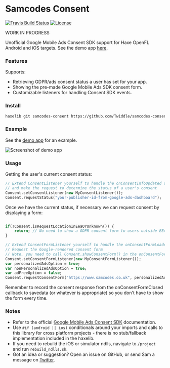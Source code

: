 # Samcodes Consent

[![Travis Build Status](https://img.shields.io/travis/Tw1ddle/samcodes-consent.svg?style=flat-square)](https://travis-ci.org/Tw1ddle/samcodes-consent)
[![License](http://img.shields.io/:license-mit-blue.svg?style=flat-square)](https://github.com/Tw1ddle/samcodes-consent/blob/master/LICENSE)

WORK IN PROGRESS

Unofficial Google Mobile Ads Consent SDK support for Haxe OpenFL Android and iOS targets. See the demo app [here](https://github.com/Tw1ddle/samcodes-ads-demo).

### Features

Supports:
 * Retrieving GDPR/ads consent status a user has set for your app.
 * Showing the pre-made Google Mobile Ads SDK consent form.
 * Customizable listeners for handling Consent SDK events.

### Install

```bash
haxelib git samcodes-consent https://github.com/Tw1ddle/samcodes-consent
```

### Example

See the [demo app](https://github.com/Tw1ddle/samcodes-ads-demo) for an example.

![Screenshot of demo app](https://github.com/Tw1ddle/samcodes-ads-demo/blob/master/screenshots/consent-popup.png?raw=true "Demo app with GDPR consent popup")

### Usage

Getting the user's current consent status:

```haxe
// Extend ConsentListener yourself to handle the onConsentInfoUpdated and onFailedToUpdateConsentInfo callbacks
// and make the request to determine the status of a user's consent
Consent.setConsentListener(new MyConsentListener());
Consent.requestStatus("your-publisher-id-from-google-ads-dashboard");
```

Once we have the current status, if necessary we can request consent by displaying a form:

```haxe

if(!Consent.isRequestLocationInEeaOrUnknown()) {
    return; // No need to show a GDPR consent form to users outside EEA
}

// Extend ConsentFormListener yourself to handle the onConsentFormLoaded, onConsentFormOpened, onConsentFormClosed and onConsentFormError callbacks
// Request the Google-rendered consent form
// Note, you need to call Consent.showConsentForm() in the onConsentFormLoaded callback to actually show the form.
Consent.setConsentFormListener(new MyConsentFormListener());
var personalizedAdsOption = true;
var nonPersonalizedAdsOption = true;
var adFreeOption = false;
Consent.requestConsentForm("https://www.samcodes.co.uk", personalizedAdsOption, nonPersonalizedAdsOption, adFreeOption);
```

Remember to record the consent response from the onConsentFormClosed callback to savedata (or whatever is appropriate) so you don't have to show the form every time.

### Notes

  * Refer to the official [Google Mobile Ads Consent SDK](https://github.com/googleads/googleads-consent-sdk-android) documentation.
  * Use ```#if (android || ios)``` conditionals around your imports and calls to this library for cross platform projects - there is no stub/fallback implementation included in the haxelib.
  * If you need to rebuild the iOS or simulator ndlls, navigate to ```/project``` and run ```rebuild_ndlls.sh```.
  * Got an idea or suggestion? Open an issue on GitHub, or send Sam a message on [Twitter](https://twitter.com/Sam_Twidale).